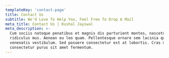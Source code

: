 ```yaml
---
templateKey: 'contact-page'
title: Contact Us
subtitle: We'd Love To Help You, Feel Free To Drop A Mail
meta_title: Contact Us | Kushal Jayswal
meta_description: >-
  Cum sociis natoque penatibus et magnis dis parturient montes, nascetur
  ridiculus mus. Aenean eu leo quam. Pellentesque ornare sem lacinia quam
  venenatis vestibulum. Sed posuere consectetur est at lobortis. Cras mattis
  consectetur purus sit amet fermentum.
---
```

